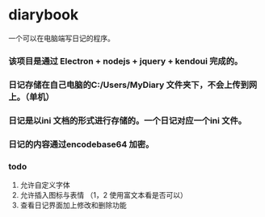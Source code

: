 # diarybook
一个可以在电脑端写日记的程序。

### 该项目是通过 Electron + nodejs + jquery + kendoui 完成的。
### 日记存储在自己电脑的C:/Users/MyDiary 文件夹下，不会上传到网上。（单机）
### 日记是以ini 文档的形式进行存储的。一个日记对应一个ini 文件。
### 日记的内容通过encodebase64 加密。


### todo
1. 允许自定义字体
2. 允许插入图标与表情   （1，2  使用富文本看是否可以）
3. 查看日记界面加上修改和删除功能
